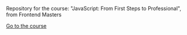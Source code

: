 Repository for the course: "JavaScript: From First Steps to Professional", from Frontend Masters

[Go to the course](https://frontendmasters.com/courses/javascript-first-steps)
